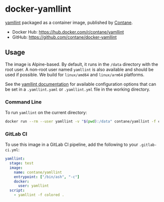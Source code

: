 # docker-yamllint

[yamllint](https://github.com/adrienverge/yamllint) packaged as a container
image, published by [Contane](https://contane.net).

- Docker Hub: https://hub.docker.com/r/contane/yamllint
- GitHub: https://github.com/contane/docker-yamllint

## Usage

The image is Alpine-based. By default, it runs in the `/data` directory with
the root user. A non-root user named `yamllint` is also available and should
be used if possible. We build for `linux/amd64` and `linux/arm64` platforms.

See the [yamllint documentation](https://yamllint.readthedocs.io/en/stable/configuration.html)
for available configuration options that can be set in a `.yamllint.yaml` or
`.yamllint.yml` file in the working directory.

### Command Line

To run `yamllint` on the current directory:

```sh
docker run --rm --user yamllint -v "$(pwd):/data" contane/yamllint -f colored .
```

### GitLab CI

To use this image in a GitLab CI pipeline, add the following to your `.gitlab-ci.yml`:

```yaml
yamllint:
  stage: test
  image:
    name: contane/yamllint
    entrypoint: ["/bin/ash", "-c"]
    docker:
      user: yamllint
  script:
    - yamllint -f colored .
```
